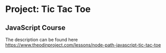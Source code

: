 # Project: Tic Tac Toe
## JavaScript Course
The description can be found here https://www.theodinproject.com/lessons/node-path-javascript-tic-tac-toe